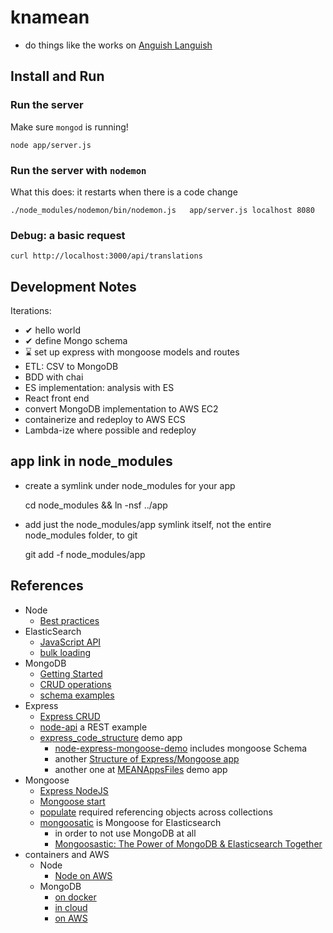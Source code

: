 # knamean

- do things like the works on [Anguish Languish](http://www.crockford.com/wrrrld/anguish.html)

## Install and Run

### Run the server

Make sure `mongod` is running!

    node app/server.js

### Run the server with `nodemon`

What this does: it restarts when there is a code change


    ./node_modules/nodemon/bin/nodemon.js   app/server.js localhost 8080


### Debug: a basic request

    curl http://localhost:3000/api/translations
    

## Development Notes

Iterations:
- ✔ hello world
- ✔ define Mongo schema
- ⌛ set up express with mongoose models and routes
- ETL: CSV to MongoDB
- BDD with chai
- ES implementation: analysis with ES
- React front end
- convert MongoDB implementation to AWS EC2
- containerize and redeploy to AWS ECS
- Lambda-ize where possible and redeploy

## app link in node_modules 

- create a symlink under node_modules for your app


    cd node_modules && ln -nsf ../app

- add just the node_modules/app symlink itself, not the entire node_modules folder, to git


    git add -f node_modules/app
    

## References

- Node
    - [Best practices](https://www.codementor.io/mattgoldspink/nodejs-best-practices-du1086jja)
- ElasticSearch
    - [JavaScript API](https://www.elastic.co/guide/en/elasticsearch/client/javascript-api/current/api-reference.html)
    - [bulk loading](https://www.elastic.co/guide/en/elasticsearch/reference/current/docs-bulk.html)
- MongoDB
    - [Getting Started](https://docs.mongodb.com/manual/tutorial/getting-started/)
    - [CRUD operations](https://docs.mongodb.com/manual/crud/)
    - [schema examples](https://docs.mongodb.com/manual/applications/data-models/)
- Express
    - [Express CRUD](https://zellwk.com/blog/crud-express-mongodb/)
    - [node-api](https://github.com/scotch-io/node-api) a REST example
    - [express_code_structure](https://github.com/focusaurus/express_code_structure) demo app
        - [node-express-mongoose-demo](https://github.com/madhums/node-express-mongoose-demo) includes mongoose Schema
        - another [Structure of Express/Mongoose app](https://stackoverflow.com/questions/22966854/structure-of-express-mongoose-app)
        - another one at [MEANAppsFiles](https://github.com/joeeames/MEANAppsFiles) demo app
- Mongoose 
    - [Express NodeJS](https://developer.mozilla.org/en-US/docs/Learn/Server-side/Express_Nodejs/mongoose)
    - [Mongoose start](http://mongoosejs.com/docs/guide.html)
    - [populate](http://mongoosejs.com/docs/populate.html) required referencing objects across collections
    - [mongoosatic](https://github.com/mongoosastic/mongoosastic) is Mongoose for Elasticsearch 
        - in order to not use MongoDB at all
        - [Mongoosastic: The Power of MongoDB & Elasticsearch Together](https://www.compose.com/articles/mongoosastic-the-power-of-mongodb-and-elasticsearch-together/)
- containers and AWS
    - Node
        - [Node on AWS](http://docs.aws.amazon.com/elasticbeanstalk/latest/dg/create_deploy_nodejs.html)
    - MongoDB
        - [on docker](https://github.com/dockerfile/mongodb)
        - [in cloud](https://docs.mongodb.com/manual/tutorial/getting-started/#getting-started)
        - [on AWS](http://docs.aws.amazon.com/quickstart/latest/mongodb/welcome.html)
